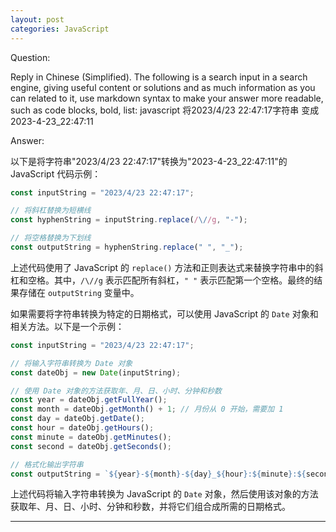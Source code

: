 ```yaml
---
layout: post
categories: JavaScript
---
```

Question:

Reply in Chinese (Simplified).
The following is a search input in a search engine, giving useful content or solutions and as much information as you can related to it, use markdown syntax to make your answer more readable, such as code blocks, bold, list:
javascript 将2023/4/23 22:47:17字符串 变成 2023-4-23_22:47:11

Answer:

以下是将字符串"2023/4/23 22:47:17"转换为"2023-4-23_22:47:11"的 JavaScript 代码示例：

```javascript
const inputString = "2023/4/23 22:47:17";

// 将斜杠替换为短横线
const hyphenString = inputString.replace(/\//g, "-");

// 将空格替换为下划线
const outputString = hyphenString.replace(" ", "_");
```

上述代码使用了 JavaScript 的 `replace()` 方法和正则表达式来替换字符串中的斜杠和空格。其中，`/\//g` 表示匹配所有斜杠，`" "` 表示匹配第一个空格。最终的结果存储在 `outputString` 变量中。

如果需要将字符串转换为特定的日期格式，可以使用 JavaScript 的 `Date` 对象和相关方法。以下是一个示例：

```javascript
const inputString = "2023/4/23 22:47:17";

// 将输入字符串转换为 Date 对象
const dateObj = new Date(inputString);

// 使用 Date 对象的方法获取年、月、日、小时、分钟和秒数
const year = dateObj.getFullYear();
const month = dateObj.getMonth() + 1; // 月份从 0 开始，需要加 1
const day = dateObj.getDate();
const hour = dateObj.getHours();
const minute = dateObj.getMinutes();
const second = dateObj.getSeconds();

// 格式化输出字符串
const outputString = `${year}-${month}-${day}_${hour}:${minute}:${second}`;
```

上述代码将输入字符串转换为 JavaScript 的 `Date` 对象，然后使用该对象的方法获取年、月、日、小时、分钟和秒数，并将它们组合成所需的日期格式。

<hr/>

